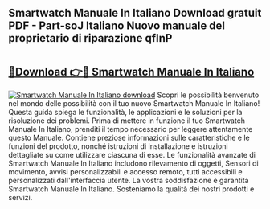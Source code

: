 ## Smartwatch Manuale In Italiano Download gratuit PDF - Part-soJ Italiano Nuovo manuale del proprietario di riparazione qfInP

# <h2><a href="http://dfee0hz.blite.top/?on=Smartwatch+Manuale+In+Italiano">🔗Download 👉🔴 Smartwatch Manuale In Italiano</a></h2>

[![Smartwatch Manuale In Italiano download](https://i.imgur.com/lujVjoI.png)](http://dfee0hz.blite.top/?on=Smartwatch+Manuale+In+Italiano)
Scopri le possibilità benvenuto nel mondo delle possibilità con il tuo nuovo Smartwatch Manuale In Italiano! Questa guida spiega le funzionalità, le applicazioni e le soluzioni per la risoluzione dei problemi. Prima di mettere in funzione il tuo Smartwatch Manuale In Italiano, prenditi il tempo necessario per leggere attentamente questo Manuale. Contiene preziose informazioni sulle caratteristiche e le funzioni del prodotto, nonché istruzioni di installazione e istruzioni dettagliate su come utilizzare ciascuna di esse. Le funzionalità avanzate di Smartwatch Manuale In Italiano includono rilevamento di oggetti, Sensori di movimento, avvisi personalizzabili e accesso remoto, tutti accessibili e personalizzati dall'interfaccia utente. La vostra soddisfazione è garantita Smartwatch Manuale In Italiano. Sosteniamo la qualità dei nostri prodotti e servizi.
